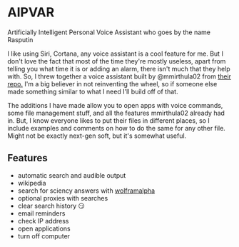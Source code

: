# AIPVAR
Artificially Intelligent Personal Voice Assistant who goes by the name Rasputin

I like using Siri, Cortana, any voice assistant is a cool feature for me. 
But I don't love the fact that most of the time they're mostly useless, apart from telling you what time it is or adding an alarm, there isn't much that they help with.
So, I threw together a voice assistant built by @mmirthula02 from [their repo.](https://github.com/mmirthula02/AI-Personal-Voice-assistant-using-Python)
I'm a big believer in not reinventing the wheel, so if someone else made something similar to what I need I'll build off of that.

The additions I have made allow you to open apps with voice commands, some file management stuff, and all the features mmirthula02 already had in.
But, I know everyone likes to put their files in different places, so I include examples and comments on how to do the same for any other file. 
Might not be exactly next-gen soft, but it's somewhat useful.

## Features
* automatic search and audible output
* wikipedia
* search for sciency answers with [wolframalpha](https://www.wolframalpha.com)
* optional proxies with searches
* clear search history :smirk:
* email reminders
* check IP address
* open applications
* turn off computer
